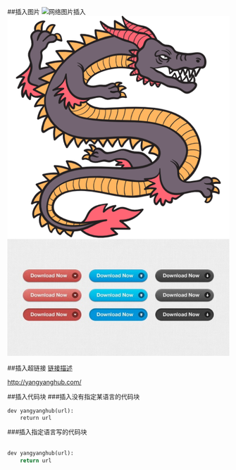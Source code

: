 ##插入图片
![网络图片插入](https://cdn.pixabay.com/photo/2020/10/09/06/09/rabbit-5639615_960_720.jpg)
![github本地图片PNG插入](/image/dragon.png)
![github本地图片JPG插入](/image/download.jpg)

##插入超链接
[链接描述](http://yangyanghub.com/)

http://yangyanghub.com/

##插入代码块
###插入没有指定某语言的代码块
```
dev yangyanghub(url):
    return url
```    


###插入指定语言写的代码块

```python

dev yangyanghub(url):
    return url
```
